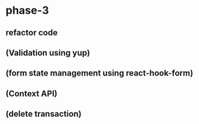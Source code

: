 # phase-3

## refactor code
## (Validation using yup)
## (form state management using react-hook-form)
## (Context API)
## (delete transaction)
